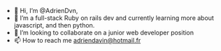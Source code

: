 - 👋 Hi, I’m @AdrienDvn, 
- 🌱 I’m a full-stack Ruby on rails dev and currently learning more about javascript, and then python.
- 💞️ I’m looking to collaborate on a junior web developer position
- 📫 How to reach me adriendavin@hotmail.fr  

<!---
AdrienDvn/AdrienDvn is a ✨ special ✨ repository because its `README.md` (this file) appears on your GitHub profile.
You can click the Preview link to take a look at your changes.
--->
